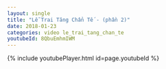 ```yaml
---
layout: single
title: "Lễ Trai Tăng Chẩn Tế - (phần 2)"
date: 2018-01-23
categories: video le_trai_tang_chan_te
youtubeId: 8QbuEmhmIWM
---
```


{% include youtubePlayer.html id=page.youtubeId %}